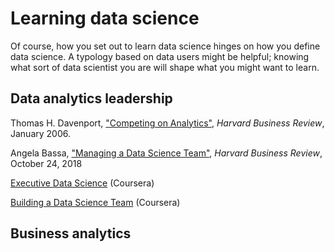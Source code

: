 # Learning data science

Of course, how you set out to learn data science hinges on how you define data science. A typology based on data users might be helpful; knowing what sort of data scientist you are will shape what you might want to learn.


## Data analytics leadership

Thomas H. Davenport, ["Competing on Analytics"](https://hbr.org/2006/01/competing-on-analytics), _Harvard Business Review_, January 2006.

Angela Bassa, ["Managing a Data Science Team"](https://hbr.org/2018/10/managing-a-data-science-team), _Harvard Business Review_, October 24, 2018

[Executive Data Science](https://www.coursera.org/specializations/executive-data-science) (Coursera)

[Building a Data Science Team](https://www.coursera.org/learn/build-data-science-team) (Coursera)


## Business analytics


